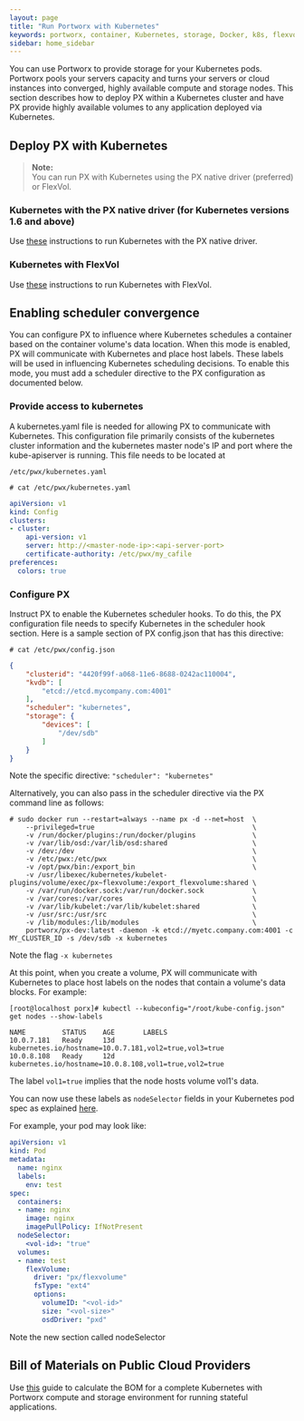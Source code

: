 ```yaml
---
layout: page
title: "Run Portworx with Kubernetes"
keywords: portworx, container, Kubernetes, storage, Docker, k8s, flexvol, pv, persistent disk
sidebar: home_sidebar
---
```

You can use Portworx to provide storage for your Kubernetes pods. Portworx pools your servers capacity and turns your servers or cloud instances into converged, highly available compute and storage nodes. This section describes how to deploy PX within a Kubernetes cluster and have PX provide highly available volumes to any application deployed via Kubernetes.

## Deploy PX with Kubernetes
>**Note:**<br/>You can run PX with Kubernetes using the PX native driver (preferred) or FlexVol.

### Kubernetes with the PX native driver (for Kubernetes versions 1.6 and above)
Use [these](run-with-kubernetes-native-driver.html) instructions to run Kubernetes with the PX native driver.

### Kubernetes with FlexVol
Use [these](run-with-kubernetes-flexvolume.html) instructions to run Kubernetes with FlexVol.

## Enabling scheduler convergence
You can configure PX to influence where Kubernetes schedules a container based on the container volume's data location.  When this mode is enabled, PX will communicate with Kubernetes and place host labels.  These labels will be used in influencing Kubernetes scheduling decisions.  To enable this mode, you must add a scheduler directive to the PX configuration as documented below.

### Provide access to kubernetes
A kubernetes.yaml file is needed for allowing PX to communicate with Kubernetes. This configuration file primarily consists of the kubernetes cluster information and the kubernetes master node's IP and port where the kube-apiserver is running. This file needs to be located at 

`/etc/pwx/kubernetes.yaml`

```
# cat /etc/pwx/kubernetes.yaml
```

```yaml
apiVersion: v1
kind: Config
clusters:
- cluster:
    api-version: v1
    server: http://<master-node-ip>:<api-server-port>
    certificate-authority: /etc/pwx/my_cafile
preferences:
  colors: true
```

### Configure PX
Instruct PX to enable the Kubernetes scheduler hooks.  To do this, the PX configuration file needs to specify Kubernetes in the scheduler hook section.  Here is a sample section of PX config.json that has this directive:

```
# cat /etc/pwx/config.json
```

```json
{
    "clusterid": "4420f99f-a068-11e6-8688-0242ac110004",
    "kvdb": [
        "etcd://etcd.mycompany.com:4001"
    ],
    "scheduler": "kubernetes",
    "storage": {
        "devices": [
            "/dev/sdb"
        ]
    }
}
``` 

Note the specific directive:  `"scheduler": "kubernetes"`

Alternatively, you can also pass in the scheduler directive via the PX command line as follows:

```
# sudo docker run --restart=always --name px -d --net=host  \
    --privileged=true                                       \
    -v /run/docker/plugins:/run/docker/plugins              \
    -v /var/lib/osd:/var/lib/osd:shared                     \
    -v /dev:/dev                                            \
    -v /etc/pwx:/etc/pwx                                    \
    -v /opt/pwx/bin:/export_bin                             \
    -v /usr/libexec/kubernetes/kubelet-plugins/volume/exec/px~flexvolume:/export_flexvolume:shared \
    -v /var/run/docker.sock:/var/run/docker.sock            \
    -v /var/cores:/var/cores                                \
    -v /var/lib/kubelet:/var/lib/kubelet:shared             \
    -v /usr/src:/usr/src                                    \
    -v /lib/modules:/lib/modules                            \
    portworx/px-dev:latest -daemon -k etcd://myetc.company.com:4001 -c MY_CLUSTER_ID -s /dev/sdb -x kubernetes
```

Note the flag `-x kubernetes`

At this point, when you create a volume, PX will communicate with Kubernetes to place host labels on the nodes that contain a volume's data blocks.
For example:

```
[root@localhost porx]# kubectl --kubeconfig="/root/kube-config.json" get nodes --show-labels

NAME         STATUS    AGE       LABELS
10.0.7.181   Ready     13d       kubernetes.io/hostname=10.0.7.181,vol2=true,vol3=true
10.0.8.108   Ready     12d       kubernetes.io/hostname=10.0.8.108,vol1=true,vol2=true
```

The label `vol1=true` implies that the node hosts volume vol1's data.

You can now use these labels as `nodeSelector` fields in your Kubernetes pod spec as explained [here](http://kubernetes.io/docs/user-guide/node-selection/).

For example, your pod may look like:

```yaml
apiVersion: v1
kind: Pod
metadata:
  name: nginx
  labels:
    env: test
spec:
  containers:
  - name: nginx
    image: nginx
    imagePullPolicy: IfNotPresent
  nodeSelector:
    <vol-id>: "true"
  volumes:
  - name: test
    flexVolume:
      driver: "px/flexvolume"
      fsType: "ext4"
      options:
        volumeID: "<vol-id>"
        size: "<vol-size>"
        osdDriver: "pxd"
```

Note the new section called nodeSelector

## Bill of Materials on Public Cloud Providers
Use [this](/k8s-pwx-bom.html) guide to calculate the BOM for a complete Kubernetes with Portworx compute and storage environment for running stateful applications.
